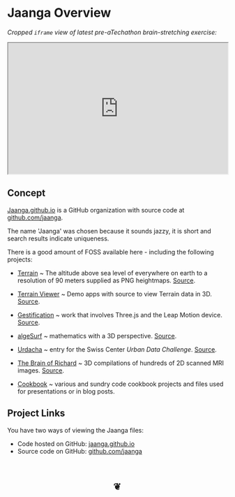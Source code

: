 Jaanga Overview
===============

_Cropped `iframe` view of latest pre-aTechathon brain-stretching exercise:_
<iframe src=http://atechathon.github.io/simplitechture/simplitechture-05-nerbous.html	width=100% height=300px>
There is an `iframe` here. It is not visible when viewed on github.com/theo-armour. To view, please go to theo-armour.github.io.
</iframe>

## Concept
<a href="http://jaanga.github.io" target="_blank">Jaanga.github.io</a> is a GitHub organization
with source code at <a href="https://github.com/jaanga" target="_blank">github.com/jaanga</a>.

The name 'Jaanga' was chosen because it sounds jazzy, it is short and search results indicate uniqueness.

There is a good amount of FOSS available here - including the following projects:

* <a href="http://jaanga.github.io/terrain/" target="_blank">Terrain</a> ~ The altitude above sea level of everywhere on earth to a resolution of 90 meters supplied as PNG heightmaps.
<a href="https://github.com/jaanga/terrain" target="_blank">Source</a>.

* <a href="http://jaanga.github.io/terrain-viewer/" target="_blank">Terrain Viewer</a> ~ Demo apps with source to view Terrain data in 3D.
<a href="https://github.com/jaanga/terrain-viewer" target="_blank">Source</a>.

* <a href="http://jaanga.github.io/gestification/" target="_blank">Gestification</a> ~ work that involves Three.js and the Leap Motion device.
<a href="https://github.com/jaanga/gestification" target="_blank">Source</a>.

* <a href="http://jaanga.github.io/algesurf" target="_blank">algeSurf</a> ~ mathematics with a 3D perspective.
<a href="https://github.com/jaanga/algesurf" target="_blank">Source</a>.

* <a href="http://jaanga.github.io/urdacha" target="_blank">Urdacha</a> ~ entry for the Swiss Center _Urban Data Challenge_.
<a href="https://github.com/jaanga/urdacha" target="_blank">Source</a>.

* <a href="http://jaanga.github.io/brainofrichard/" target="_blank">The Brain of Richard</a> ~ 3D compilations of hundreds of 2D scanned MRI images.
<a href="https://github.com/jaanga/brainofrichard/tree/gh-pages" target="_blank">Source</a>.

* <a href="https://github.com/jaanga/cookbook" target="_blank">Cookbook</a> ~ various and sundry code cookbook projects and files used for presentations or in blog posts.


## Project Links

You have two ways of viewing the Jaanga files:

* Code hosted on GitHub: [jaanga.github.io]( http://jaanga.github.io/ "view the files as apps." )
* Source code on GitHub: [github.com/jaanga]( https://github.com/jaanga/jaanga.github.io/ "View the files as source code." )


<br>
<center><h2>&#x2766;</h2></center>